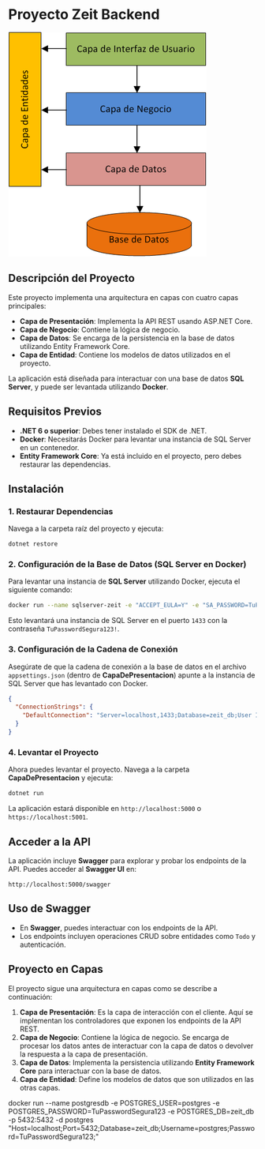 # Proyecto Zeit Backend

![Arquitectura](./Arquitectura.png)

## Descripción del Proyecto

Este proyecto implementa una arquitectura en capas con cuatro capas principales:

- **Capa de Presentación**: Implementa la API REST usando ASP.NET Core.
- **Capa de Negocio**: Contiene la lógica de negocio.
- **Capa de Datos**: Se encarga de la persistencia en la base de datos utilizando Entity Framework Core.
- **Capa de Entidad**: Contiene los modelos de datos utilizados en el proyecto.

La aplicación está diseñada para interactuar con una base de datos **SQL Server**, y puede ser levantada utilizando **Docker**.

## Requisitos Previos

- **.NET 6 o superior**: Debes tener instalado el SDK de .NET.
- **Docker**: Necesitarás Docker para levantar una instancia de SQL Server en un contenedor.
- **Entity Framework Core**: Ya está incluido en el proyecto, pero debes restaurar las dependencias.

## Instalación

### 1. Restaurar Dependencias

Navega a la carpeta raíz del proyecto y ejecuta:

```bash
dotnet restore
```

### 2. Configuración de la Base de Datos (SQL Server en Docker)

Para levantar una instancia de **SQL Server** utilizando Docker, ejecuta el siguiente comando:

```bash
docker run --name sqlserver-zeit -e "ACCEPT_EULA=Y" -e "SA_PASSWORD=TuPasswordSegura123!" -p 1433:1433 -d mcr.microsoft.com/mssql/server:2019-latest
```

Esto levantará una instancia de SQL Server en el puerto `1433` con la contraseña `TuPasswordSegura123!`.

### 3. Configuración de la Cadena de Conexión

Asegúrate de que la cadena de conexión a la base de datos en el archivo `appsettings.json` (dentro de **CapaDePresentacion**) apunte a la instancia de SQL Server que has levantado con Docker.

```json
{
  "ConnectionStrings": {
    "DefaultConnection": "Server=localhost,1433;Database=zeit_db;User Id=sa;Password=TuPasswordSegura123!;"
  }
}
```

### 4. Levantar el Proyecto

Ahora puedes levantar el proyecto. Navega a la carpeta **CapaDePresentacion** y ejecuta:

```bash
dotnet run
```

La aplicación estará disponible en `http://localhost:5000` o `https://localhost:5001`.

## Acceder a la API

La aplicación incluye **Swagger** para explorar y probar los endpoints de la API. Puedes acceder al **Swagger UI** en:

```
http://localhost:5000/swagger
```

## Uso de Swagger

- En **Swagger**, puedes interactuar con los endpoints de la API.
- Los endpoints incluyen operaciones CRUD sobre entidades como `Todo` y autenticación.

## Proyecto en Capas

El proyecto sigue una arquitectura en capas como se describe a continuación:

1. **Capa de Presentación**: Es la capa de interacción con el cliente. Aquí se implementan los controladores que exponen los endpoints de la API REST.
2. **Capa de Negocio**: Contiene la lógica de negocio. Se encarga de procesar los datos antes de interactuar con la capa de datos o devolver la respuesta a la capa de presentación.
3. **Capa de Datos**: Implementa la persistencia utilizando **Entity Framework Core** para interactuar con la base de datos.
4. **Capa de Entidad**: Define los modelos de datos que son utilizados en las otras capas.

docker run --name postgresdb -e POSTGRES_USER=postgres -e POSTGRES_PASSWORD=TuPasswordSegura123 -e POSTGRES_DB=zeit_db -p 5432:5432 -d postgres
"Host=localhost;Port=5432;Database=zeit_db;Username=postgres;Password=TuPasswordSegura123;"